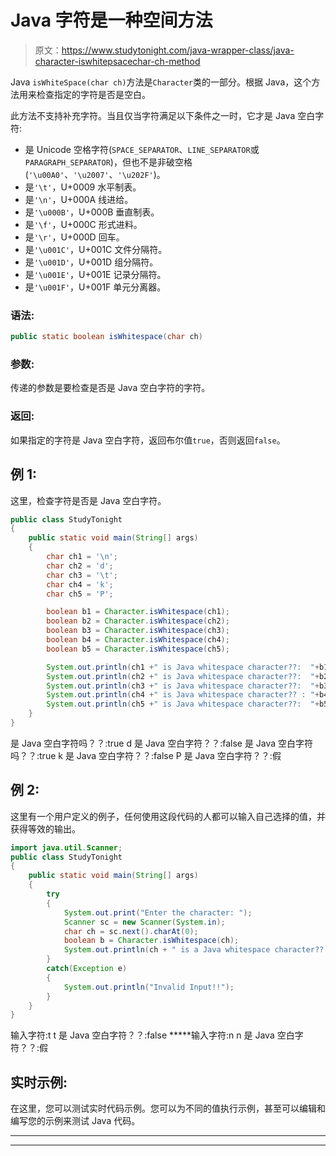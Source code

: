 # Java 字符是一种空间方法

> 原文：<https://www.studytonight.com/java-wrapper-class/java-character-iswhitepsacechar-ch-method>

Java `isWhiteSpace(char ch)`方法是`Character`类的一部分。根据 Java，这个方法用来检查指定的字符是否是空白。

此方法不支持补充字符。当且仅当字符满足以下条件之一时，它才是 Java 空白字符:

*   是 Unicode 空格字符(`SPACE_SEPARATOR`、`LINE_SEPARATOR`或`PARAGRAPH_SEPARATOR`)，但也不是非破空格(`'\u00A0'`、`'\u2007'`、`'\u202F'`)。
*   是`'\t'`，U+0009 水平制表。
*   是`'\n'`，U+000A 线进给。
*   是`'\u000B'`，U+000B 垂直制表。
*   是`'\f'`，U+000C 形式进料。
*   是`'\r'`，U+000D 回车。
*   是`'\u001C'`，U+001C 文件分隔符。
*   是`'\u001D'`，U+001D 组分隔符。
*   是`'\u001E'`，U+001E 记录分隔符。
*   是`'\u001F'`，U+001F 单元分离器。

### 语法:

```java
public static boolean isWhitespace(char ch)
```

### 参数:

传递的参数是要检查是否是 Java 空白字符的字符。

### 返回:

如果指定的字符是 Java 空白字符，返回布尔值`true`，否则返回`false`。

## 例 1:

这里，检查字符是否是 Java 空白字符。

```java
public class StudyTonight
{  
	public static void main(String[] args)
	{  
		char ch1 = '\n';  
		char ch2 = 'd';  
		char ch3 = '\t';  
		char ch4 = 'k';   
		char ch5 = 'P';  

		boolean b1 = Character.isWhitespace(ch1);  
		boolean b2 = Character.isWhitespace(ch2);  
		boolean b3 = Character.isWhitespace(ch3);  
		boolean b4 = Character.isWhitespace(ch4);  
		boolean b5 = Character.isWhitespace(ch5);  

		System.out.println(ch1 +" is Java whitespace character??:  "+b1);  
		System.out.println(ch2 +" is Java whitespace character??:  "+b2);  
		System.out.println(ch3 +" is Java whitespace character??:  "+b3);  
		System.out.println(ch4 +" is Java whitespace character?? : "+b4);  
		System.out.println(ch5 +" is Java whitespace character??:  "+b5);  
	}  
} 
```

是 Java 空白字符吗？？:true
d 是 Java 空白字符？？:false
是 Java 空白字符吗？？:true
k 是 Java 空白字符？？:false
P 是 Java 空白字符？？:假

## 例 2:

这里有一个用户定义的例子，任何使用这段代码的人都可以输入自己选择的值，并获得等效的输出。

```java
import java.util.Scanner; 
public class StudyTonight
{  
	public static void main(String[] args)
	{  
		try
		{
			System.out.print("Enter the character: ");  
			Scanner sc = new Scanner(System.in);         
			char ch = sc.next().charAt(0);  
			boolean b = Character.isWhitespace(ch);
			System.out.println(ch + " is a Java whitespace character??: "+b);
		}
		catch(Exception e)
		{
			System.out.println("Invalid Input!!");
		}
	}  
}
```

输入字符:t
t 是 Java 空白字符？？:false
*****输入字符:n
n 是 Java 空白字符？？:假

## 实时示例:

在这里，您可以测试实时代码示例。您可以为不同的值执行示例，甚至可以编辑和编写您的示例来测试 Java 代码。

* * *

* * *